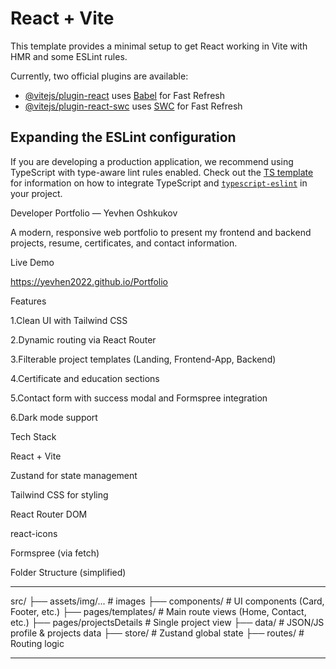 # React + Vite

This template provides a minimal setup to get React working in Vite with HMR and some ESLint rules.

Currently, two official plugins are available:

- [@vitejs/plugin-react](https://github.com/vitejs/vite-plugin-react/blob/main/packages/plugin-react) uses [Babel](https://babeljs.io/) for Fast Refresh
- [@vitejs/plugin-react-swc](https://github.com/vitejs/vite-plugin-react/blob/main/packages/plugin-react-swc) uses [SWC](https://swc.rs/) for Fast Refresh

## Expanding the ESLint configuration

If you are developing a production application, we recommend using TypeScript with type-aware lint rules enabled. Check out the [TS template](https://github.com/vitejs/vite/tree/main/packages/create-vite/template-react-ts) for information on how to integrate TypeScript and [`typescript-eslint`](https://typescript-eslint.io) in your project.


Developer Portfolio — Yevhen Oshkukov

A modern, responsive web portfolio to present my frontend and backend projects, resume, certificates, and contact information.

Live Demo

https://yevhen2022.github.io/Portfolio

Features

 1.Clean UI with Tailwind CSS

 2.Dynamic routing via React Router

 3.Filterable project templates (Landing, Frontend-App, Backend)

 4.Certificate and education sections

 5.Contact form with success modal and Formspree integration

 6.Dark mode support

Tech Stack

React + Vite

Zustand for state management

Tailwind CSS for styling

React Router DOM

react-icons

Formspree (via fetch)

Folder Structure (simplified)
***
src/
├── assets/img/...        # images
├── components/           # UI components (Card, Footer, etc.)
├── pages/templates/      # Main route views (Home, Contact, etc.)
├── pages/projectsDetails # Single project view
├── data/                 # JSON/JS profile & projects data
├── store/                # Zustand global state
├── routes/               # Routing logic

***
